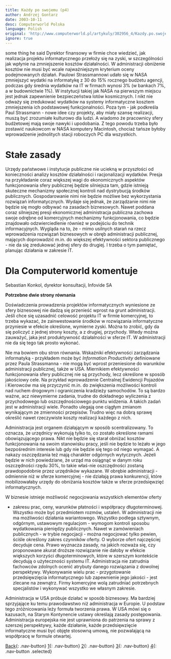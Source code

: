 ```yaml
---
title: Każdy po swojemu (p4)
author: Andrzej Gontarz
date: 2003-10-11
desc: Computerworld Polska
language: Polish
original: 'http://www.computerworld.pl/artykuly/302956_4/Kazdy.po.swojemu.html'
ignore: true
---
```


some thing he said
Dyrektor finansowy w firmie chce wiedzieć, jak realizacja projektu informatycznego przełoży się na zyski, w szczególności jak wpłynie na zmniejszenie kosztów działalności. W administracji obniżenie kosztów nie musi być wcale najważniejszym kryterium oceny podejmowanych działań. Paulowi Strassmannowi udało się w NASA zmniejszyć wydatki na informatykę z 30 do 15% rocznego budżetu agencji, podczas gdy średnia wydatków na IT w firmach wynosi 3% (w bankach 7%, a w budownictwie 1%). W instytucji takiej jak NASA na pierwszym miejscu jest jednak zapewnienie bezpieczeństwa lotów kosmicznych. I nikt nie odważy się zredukować wydatków na systemy informatyczne kosztem zmniejszenia ich podstawowej funkcjonalności. Poza tym - jak podkreśla Paul Strassmann - nowe idee czy projekty, aby miały szansę realizacji, muszą być zrozumiałe kulturowo dla ludzi. A wiadomo że pracownicy sfery budżetowej mają swoje nawyki i upodobania. Z tego powodu trzeba było zostawić naukowcom w NASA komputery Macintosh, chociaż tańsze byłoby wprowadzenie jednolitych stacji roboczych PC dla wszystkich.


# Stałe zasady

Urzędy państwowe i instytucje publiczne nie uciekną w przyszłości od konieczności analizy kosztów działalności i racjonalizacji wydatków. Presja na przykładanie coraz większej wagi do ekonomicznych aspektów funkcjonowania sfery publicznej będzie silniejsza tam, gdzie istnieją skuteczne mechanizmy społecznej kontroli nad dystrybucją środków publicznych. Gospodarowanie nimi nie będzie możliwe bez wykorzystania rozwiązań informatycznych. Wydaje się jednak, że zarządzanie nimi nie będzie się mogło odbywać na zasadach biznesowych. Nawet poddana coraz silniejszej presji ekonomicznej administracja publiczna zachowa swoje odrębne od komercyjnych mechanizmy funkcjonowania, co będzie znajdowało odzwierciedlenie również w podejściu do technik informacyjnych. Wygląda na to, że - mimo usilnych starań na rzecz wprowadzenia rozwiązań biznesowych w obręb administracji publicznej, mających doprowadzić m.in. do większej efektywności sektora publicznego - nie da się zredukować jednej sfery do drugiej. I trzeba o tym pamiętać, planując działania w zakresie IT.


# Dla Computerworld komentuje

Sebastian Konkol, dyrektor konsultacji, Infovide SA

**Potrzebne dwie strony równania**

<img src="http://www.computerworld.pl/grafika/2003/41/4/3.gif" border="0" alt="" align="right" hspace="3" vspace="3">

Doświadczenia prowadzenia projektów informatycznych wyniesione ze sfery biznesowej nie dadzą się przenieść wprost na grunt administracji. Jeśli chce się uzasadnić celowość projektu IT w firmie komercyjnej, to trzeba wykazać, że zainwestowanie środków w rozwiązania informatyczne przyniesie w efekcie określone, wymierne zyski. Można to zrobić, gdy da się policzyć z jednej strony koszty, a z drugiej, przychody. Wtedy można zauważyć, jaka jest produktywność działalności w sferze IT. W administracji nie da się tego tak prosto wykonać.


Nie ma bowiem obu stron równania. Wskaźniki efektywności zarządzania
informatyką - przykładem może być *Information Productivity*
definiowane przez Paula Strassmanna - nie mogą być wprost przeniesione
do warunków administracji publicznej, także w USA. Miernikiem
efektywności funkcjonowania sfery publicznej nie są przychody, lecz
określone w sposób jakościowy cele. Na przykład wprowadzenie
Centralnej Ewidencji Pojazdów i Kierowców ma się przyczynić m.in. do
zwiększenia możliwości kontroli nad ruchem drogowym i ograniczenia
kradzieży samochodów. To są bardzo ważne, acz niewymierne zadania,
trudne do dokładnego wyliczenia z przychodowego lub oszczędnościowego
punktu widzenia. A takich zadań jest w administracji wiele. Ponadto
ulegają one ciągłym zmianom wynikającym ze zmienności
przepisów. Trudno więc na dobrą sprawę określić nawet rzeczywiste
koszty realizacji każdego z nich.


Administracja jest organem działającym w sposób scentralizowany. To
oznacza, że urzędnicy wykonują tylko to, co zostało określone ramami
obowiązującego prawa. Nikt nie będzie się starał obniżać kosztów
funkcjonowania na swoim stanowisku pracy, jeśli nie będzie to leżało w
jego bezpośrednim interesie lub gdy nie będzie się tego od niego
wymagać. A nakazy oszczędzania też mają charakter odgórnych
wytycznych. Jeżeli będzie w nich powiedziane, że urząd ma osiągnąć w
danym roku oszczędności rzędu 30%, to takie właś-nie oszczędności
zostaną prawdopodobnie przez urzędników wykazane. W obrębie
administracji - odmiennie niż w sferze komercyjnej - nie działają
prawa konkurencji, które mobilizowałaby urzędy do obniżania kosztów
także w sferze przedsięwzięć informatycznych.


W biznesie istnieje możliwość negocjowania wszystkich elementów oferty
- zakresu prac, ceny, warunków płatności i współpracy
długoterminowej. Wszystko może być przedmiotem rozmów, ustaleń. W
administracji nie ma możliwości działania wariantowego. Wszystko
podlega sztywnym, odgórnym, ustawowym regulacjom - wymogom kontroli
sposobu wydatkowania pieniędzy publicznych. Nawet w zamówieniach
publicznych - w trybie negocjacji - można negocjować tylko pewien,
ściśle określony zakres czynników oferty. O wyborze ofert najczęściej
decyduje cena. Prawo wyznacza zasady, na jakich rozważa się, czy
proponowane akurat droższe rozwiązanie nie dałoby w efekcie większych
korzyści długoterminowych, które w szerszym kontekście decydują o
użyteczności systemu IT. Administracja nie zatrudnia fachowców
zdolnych ocenić atrybuty danego rozwiązania z dowolnej
perspektywy. Wykonywanie wielu prac - przygotowanie przedsięwzięcia
informatycznego lub zapewnienie jego jakości - jest zlecane na
zewnątrz. Firmy komercyjne wolą zatrudniać potrzebnych specjalistów i
wykonywać wszystko we własnym zakresie.


Administracja w USA próbuje działać w sposób biznesowy. Ma bardziej
sprzyjające ku temu prawodawstwo niż administracja w Europie. U
podstaw tego zróżnicowania leży formuła tworzenia prawa. W USA mówi
się o kazusach, na Starym Kontynencie ustawy określają zasady
postępowania. Administracja europejska nie jest uprawniona do
patrzenia na sprawy z szerszej perspektywy, każde działanie, każde
przedsięwzięcie informatyczne musi być objęte stosowną umową, nie
pozwalającą na współpracę w formule otwartej.


[Back](page3.html){: .nav-button}
[1](page1.html){: .nav-button}
[2](page2.html){: .nav-button}
[3](page3.html){: .nav-button}
[4](page4.html){: .nav-button .selected}

